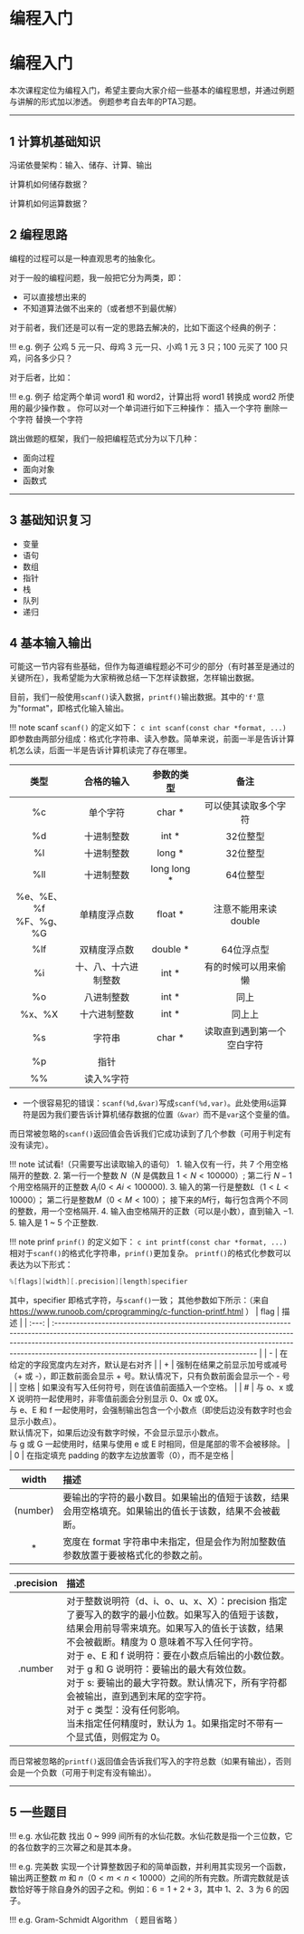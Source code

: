 # 编程入门

# 编程入门

本次课程定位为编程入门，希望主要向大家介绍一些基本的编程思想，并通过例题与讲解的形式加以渗透。
例题参考自去年的PTA习题。
***
## 1 计算机基础知识

冯诺依曼架构：输入、储存、计算、输出

计算机如何储存数据？

计算机如何运算数据？

## 2 编程思路

编程的过程可以是一种直观思考的抽象化。

对于一般的编程问题，我一般把它分为两类，即：
* 可以直接想出来的
* 不知道算法做不出来的（或者想不到最优解）

对于前者，我们还是可以有一定的思路去解决的，比如下面这个经典的例子：

!!! e.g. 例子
    公鸡 $5$ 元一只、母鸡 $3$ 元一只、小鸡 $1$ 元 $3$ 只；$100$ 元买了 $100$ 只鸡，问各多少只？

对于后者，比如：

!!! e.g. 例子
    给定两个单词 word1 和 word2，计算出将 word1 转换成 word2 所使用的最少操作数 。
    你可以对一个单词进行如下三种操作：
    插入一个字符 删除一个字符 替换一个字符



跳出做题的框架，我们一般把编程范式分为以下几种：
- 面向过程
- 面向对象
- 函数式
***

## 3 基础知识复习

- 变量
- 语句
- 数组
- 指针
- 栈
- 队列
- 递归

## 4 基本输入输出
可能这一节内容有些基础，但作为每道编程题必不可少的部分（有时甚至是通过的关键所在），我希望能为大家稍微总结一下怎样读数据，怎样输出数据。

目前，我们一般使用`scanf()`读入数据，`printf()`输出数据。其中的`'f'`意为"format"，即格式化输入输出。

!!! note scanf
    `scanf()` 的定义如下：
    ```c
    int scanf(const char *format, ...)
    ```
即参数由两部分组成：格式化字符串、读入参数。简单来说，前面一半是告诉计算机怎么读，后面一半是告诉计算机读完了存在哪里。

|            类型            |      合格的输入      | 参数的类型  |            备注            |
| :------------------------: | :------------------: | :---------: | :------------------------: |
|             %c             |       单个字符       |   char *    |    可以使其读取多个字符    |
|             %d             |      十进制整数      |    int *    |          32位整型          |
|             %l             |      十进制整数      |   long *    |          32位整型          |
|            %ll             |      十进制整数      | long long * |          64位整型          |
| %e、%E、%f <br> %F、%g、%G |     单精度浮点数     |   float *   |   注意不能用来读 double    |
|            %lf             |     双精度浮点数     |  double *   |         64位浮点型         |
|             %i             | 十、八、十六进制整数 |    int *    |    有的时候可以用来偷懒    |
|             %o             |      八进制整数      |    int *    |            同上            |
|           %x、%X           |     十六进制整数     |    int *    |           同上上           |
|             %s             |        字符串        |   char *    | 读取直到遇到第一个空白字符 |
|             %p             |         指针         |             |                            |
|             %%             |      读入%字符       |

* 一个很容易犯的错误：`scanf(%d,&var)`写成`scanf(%d,var)`。此处使用`&`运算符是因为我们要告诉计算机储存数据的位置`（&var）`而不是`var`这个变量的值。

而日常被忽略的`scanf()`返回值会告诉我们它成功读到了几个参数（可用于判定有没有读完）。

!!! note 试试看!（只需要写出读取输入的语句）
    1. 输入仅有一行，共 $7$ 个用空格隔开的整数.
    2. 第一行一个整数 $N$（$N$ 是偶数且 $1<N<100000$）;
        第二行 $N-1$ 个用空格隔开的正整数 $A_i (0<Ai<100000)$.
    3. 输入的第一行是整数$L$（$1< L < 10000$）；
        第二行是整数$M$（$0 < M < 100$）；
        接下来的$M$行，每行包含两个不同的整数，用一个空格隔开.
    4. 输入由空格隔开的正数（可以是小数），直到输入 $-1$.
    5. 输入是 $1$ ~ $5$ 个正整数.

!!! note prinf
    `prinf()` 的定义如下：
    ```c
    int printf(const char *format, ...)
    ```
相对于`scanf()`的格式化字符串，`prinf()`更加复杂。
`printf()`的格式化参数可以表达为以下形式：
```C
%[flags][width][.precision][length]specifier
```
其中，specifier 即格式字符，与`scanf()`一致；
其他参数如下所示：（来自 https://www.runoob.com/cprogramming/c-function-printf.html ）
| flag  | 描述                                                                                                                                                                                                                                                                                               |
| :---: | :------------------------------------------------------------------------------------------------------------------------------------------------------------------------------------------------------------------------------------------------------------------------------------------------- |
|   -   | 在给定的字段宽度内左对齐，默认是右对齐                                                                                                                                                                                                                                                             |
|   +   | 强制在结果之前显示加号或减号（+ 或 -），即正数前面会显示 + 号。默认情况下，只有负数前面会显示一个 - 号                                                                                                                                                                                             |
| 空格  | 如果没有写入任何符号，则在该值前面插入一个空格。                                                                                                                                                                                                                                                   |
|   #   | 与 o、x 或 X 说明符一起使用时，非零值前面会分别显示 0、0x 或 0X。<br>与 e、E 和 f 一起使用时，会强制输出包含一个小数点（即使后边没有数字时也会显示小数点）。<br>默认情况下，如果后边没有数字时候，不会显示显示小数点。<br>与 g 或 G 一起使用时，结果与使用 e 或 E 时相同，但是尾部的零不会被移除。 |
|   0   | 在指定填充 padding 的数字左边放置零（0），而不是空格                                                                                                                                                                                                                                               |

|  width   | 描述                                                                                                   |
| :------: | :----------------------------------------------------------------------------------------------------- |
| (number) | 要输出的字符的最小数目。如果输出的值短于该数，结果会用空格填充。如果输出的值长于该数，结果不会被截断。 |
|    *     | 宽度在 format 字符串中未指定，但是会作为附加整数值参数放置于要被格式化的参数之前。                     |

| .precision | 描述                                                                                                                                                                                                                                                                                                                                                                                                                                                                                              |
| :--------: | :------------------------------------------------------------------------------------------------------------------------------------------------------------------------------------------------------------------------------------------------------------------------------------------------------------------------------------------------------------------------------------------------------------------------------------------------------------------------------------------------ |
|  .number   | 对于整数说明符（d、i、o、u、x、X）：precision 指定了要写入的数字的最小位数。如果写入的值短于该数，结果会用前导零来填充。如果写入的值长于该数，结果不会被截断。精度为 0 意味着不写入任何字符。<br>对于 e、E 和 f 说明符：要在小数点后输出的小数位数。<br>对于 g 和 G 说明符：要输出的最大有效位数。<br>对于 s: 要输出的最大字符数。默认情况下，所有字符都会被输出，直到遇到末尾的空字符。<br>对于 c 类型：没有任何影响。<br>当未指定任何精度时，默认为 1。如果指定时不带有一个显式值，则假定为 0。 |


而日常被忽略的`printf()`返回值会告诉我们写入的字符总数（如果有输出），否则会是一个负数（可用于判定有没有输出）。
***
## 5 一些题目

!!! e.g. 水仙花数
    找出 $0$ ~ $999$ 间所有的水仙花数。水仙花数是指一个三位数，它的各位数字的三次幂之和是其本身。

!!! e.g. 完美数
    实现一个计算整数因子和的简单函数，并利用其实现另一个函数，输出两正整数 $m$ 和 $n$（$0<m<n<10000$）之间的所有完数。所谓完数就是该数恰好等于除自身外的因子之和。例如：$6=1+2+3$，其中 $1$、$2$、$3$ 为 $6$ 的因子。

!!! e.g. Gram-Schmidt Algorithm
    （ 题目省略 ）
